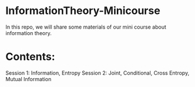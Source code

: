 # InformationTheory-Minicourse
In this repo, we will share some materials of our mini course about information theory.

# Contents: 
Session 1: Information, Entropy
Session 2: Joint, Conditional, Cross Entropy, Mutual Information
